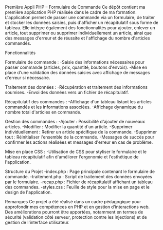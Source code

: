 Première Appli PHP – Formulaire de Commande
Ce dépôt contient ma première application PHP réalisée dans le cadre de ma formation. L'application permet de passer une commande via un formulaire, de traiter et stocker les données saisies, puis d'afficher un récapitulatif sous forme de tableau. 
Elle intègre également des fonctionnalités pour ajouter, enlever un article, tout supprimer ou supprimer individuellement un article, ainsi que des messages d'erreur et de réussite et l'affichage du nombre d'articles commandés.

Fonctionnalités

Formulaire de commande :
-Saisie des informations nécessaires pour passer commande (articles, prix, quantité, boutons d'envois).
-Mise en place d'une validation des données saisies avec affichage de messages d'erreur si nécessaire.

Traitement des données :
-Récupération et traitement des informations soumises.
-Envoi des données vers un fichier de récapitulatif.

Récapitulatif des commandes :
-Affichage d'un tableau listant les articles commandés et les informations associées.
-Affichage dynamique du nombre total d'articles en commande.

Gestion des commandes :
-Ajouter : Possibilité d'ajouter de nouveaux articles.
-Modifier : Modifier la quantité d'un article.
-Supprimer individuellement : Retirer un article spécifique de la commande.
-Supprimer tout : Réinitialiser l'ensemble de la commande.
-Messages de succès pour confirmer les actions réalisées et messages d'erreur en cas de problème.

Mise en place CSS :
-Utilisation de CSS pour styliser le formulaire et le tableau récapitulatif afin d'améliorer l'ergonomie et l'esthétique de l'application.

Structure du Projet
-index.php : Page principale contenant le formulaire de commande.
-traitement.php : Script de traitement des données envoyées par le formulaire.
-recap.php : Fichier de récapitulatif affichant un tableau des commandes.
-styles.css : Feuille de style pour la mise en page et le design de l'application.

Remarques
Ce projet a été réalisé dans un cadre pédagogique pour approfondir mes compétences en PHP et en gestion d'interactions web.
Des améliorations pourront être apportées, notamment en termes de sécurité (validation côté serveur, protection contre les injections) et de gestion de l'interface utilisateur.
